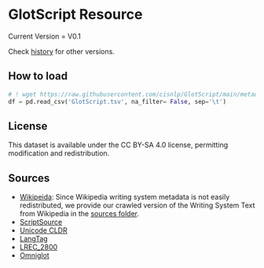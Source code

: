 # GlotScript Resource

Current Version = V0.1

Check [history](https://github.com/cisnlp/GlotScript/commits/main/metadata/GlotScript.tsv) for other versions. 

## How to load

```python
# ! wget https://raw.githubusercontent.com/cisnlp/GlotScript/main/metadata/GlotScript.tsv
df = pd.read_csv('GlotScript.tsv', na_filter= False, sep='\t')
```


## License
This dataset is available under the CC BY-SA 4.0 license, permitting modification and redistribution.

## Sources



- [Wikipeida](https://en.wikipedia.org/wiki/ISO_639:xxx): Since Wikipedia writing system metadata is not easily redistributed, we provide our crawled version of the Writing System Text from Wikipedia in the [sources folder](./sources).
- [ScriptSource](https://scriptsource.org/)
- [Unicode CLDR](https://github.com/unicode-org/cldr-json/blob/main/cldr-json/cldr-core/supplemental/likelySubtags.json)
- [LangTag](https://raw.githubusercontent.com/silnrsi/langtags/master/pub/langtags.json)
- [LREC_2800](https://raw.githubusercontent.com/google-research/url-nlp/main/language_metadata/data.tsv)
- [Omniglot](https://www.omniglot.com/writing/langalph.htm)

